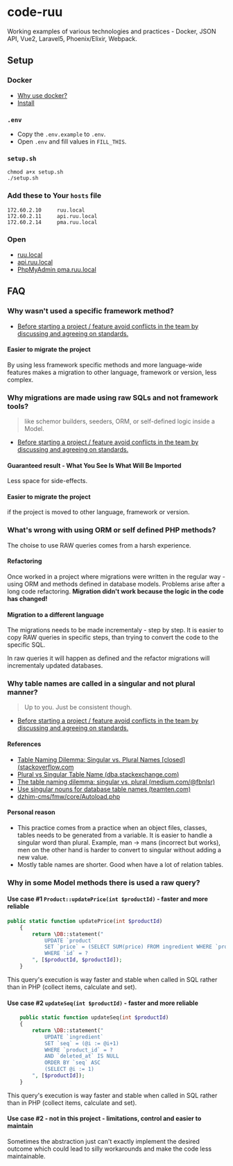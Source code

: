 # code-ruu

Working examples of various technologies and practices - Docker, JSON API, Vue2, Laravel5, Phoenix/Elixir, Webpack.

## Setup

### Docker

* [Why use docker?](Why-use-docker.md)
* [Install](https://github.com/janis-rullis/dev/blob/master/Docker/README.md#install)

### `.env`

- Copy the `.env.example` to `.env`.
- Open `.env` and fill values in `FILL_THIS`.

### `setup.sh`

```shell
chmod a+x setup.sh
./setup.sh
```

### Add these to Your `hosts` file

```
172.60.2.10     ruu.local
172.60.2.11     api.ruu.local
172.60.2.14     pma.ruu.local
```

### Open

* [ruu.local](http://ruu.local)
* [api.ruu.local](http://api.ruu.local)
* [PhpMyAdmin pma.ruu.local](http://pma.ruu.local)

## FAQ

### Why wasn't used a specific framework method?

* [Before starting a project / feature avoid conflicts in the team by discussing and agreeing on standards.](Project-and-company-wide-practices.md)

#### Easier to migrate the project

By using less framework specific methods and more language-wide features makes a migration to other language, framework or version, less complex.

### Why migrations are made using raw SQLs and not framework tools?

> like schemor builders, seeders, ORM, or self-defined logic inside a Model.

* [Before starting a project / feature avoid conflicts in the team by discussing and agreeing on standards.](Project-and-company-wide-practices.md)

#### Guaranteed result - What You See Is What Will Be Imported

Less space for side-effects.

#### Easier to migrate the project

if the project is moved to other language, framework or version.

### What's wrong with using ORM or self defined PHP methods?

The choise to use RAW queries comes from a harsh experience.

#### Refactoring

Once worked in a project where migrations were written  in the regular way - using ORM and methods defined in database models.
Problems arise after a long code refactoring. **Migration didn't work because the logic in the code has changed!**

#### Migration to a different language

The migrations needs to be made incrementaly - step by step.
It is easier to copy RAW queries in specific steps, than trying to convert the code to the specific SQL.

In raw queries it will happen as defined and the refactor migrations will incrementaly updated databases.

### Why table names are called in a singular and not plural manner?

> Up to you. Just be consistent though.

* [Before starting a project / feature avoid conflicts in the team by discussing and agreeing on standards.](Project-and-company-wide-practices.md)

#### References

* [Table Naming Dilemma: Singular vs. Plural Names [closed] (stackoverflow.com](https://stackoverflow.com/a/5841297)
* [Plural vs Singular Table Name (dba.stackexchange.com)](https://dba.stackexchange.com/a/13737)
* [The table naming dilemma: singular vs. plural (medium.com/@fbnlsr)](https://medium.com/@fbnlsr/the-table-naming-dilemma-singular-vs-plural-dc260d90aaff#1231)
* [Use singular nouns for database table names (teamten.com)](https://www.teamten.com/lawrence/programming/use-singular-nouns-for-database-table-names.html)
* [dzhim-cms/fmw/core/Autoload.php](https://github.com/janis-rullis/dzhim-cms/blob/665e359748f4b0f64412bf3f88fa43aa0503301c/fmw/core/Autoload.php#L7)

#### Personal reason

- This practice comes from a practice when an object files, classes, tables needs to be generated from a variable. It is easier to handle a singular word than plural. Example, man -> mans (incorrect but works), men on the other hand is harder to convert to singular without adding a new value.
- Mostly table names are shorter. Good when have a lot of relation tables.

### Why in some Model methods there is used a raw query?

#### Use case #1 `Product::updatePrice(int $productId)` - faster and more reliable

```php
public static function updatePrice(int $productId)
	{
		return \DB::statement("
			UPDATE `product`
			SET `price` = (SELECT SUM(price) FROM ingredient WHERE `product_id` = ? AND deleted_at IS NULL)
			WHERE `id` = ?
        ", [$productId, $productId]);
	}
```

This query's execution is way faster and stable when called in SQL rather than in PHP (collect items, calculate and set).

#### Use case #2 `updateSeq(int $productId)` - faster and more reliable

```php
	public static function updateSeq(int $productId)
	{
		return \DB::statement("
			UPDATE `ingredient`
			SET `seq` = (@i := @i+1)
			WHERE `product_id` = ?
			AND `deleted_at` IS NULL
			ORDER BY `seq` ASC
			(SELECT @i := 1)
        ", [$productId]);
	}
```

This query's execution is way faster and stable when called in SQL rather than in PHP (collect items, calculate and set).

#### Use case #2 - not in this project - limitations, control and easier to maintain

Sometimes the abstraction just can't exactly implement the desired outcome which could lead to silly workarounds and make the code less maintainable.
